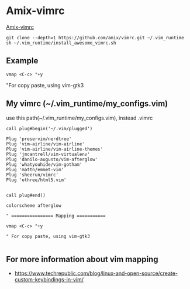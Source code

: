 # Amix-vimrc
[Amix-vimrc](https://github.com/amix/vimrc)

`
git clone --depth=1 https://github.com/amix/vimrc.git ~/.vim_runtime
sh ~/.vim_runtime/install_awesome_vimrc.sh
`

## Example
`vmap <C-c> "+y`

"For copy paste, using vim-gtk3


## My vimrc (~/.vim_runtime/my_configs.vim)
use this path(~/.vim_runtime/my_configs.vim), instead .vimrc
```
call plug#begin('~/.vim/plugged')

Plug 'preservim/nerdtree'
Plug 'vim-airline/vim-airline'
Plug 'vim-airline/vim-airline-themes'
Plug 'jmcantrell/vim-virtualenv'
Plug 'danilo-augusto/vim-afterglow'
Plug 'whatyouhide/vim-gotham'
Plug 'mattn/emmet-vim'
Plug 'sheerun/vimrc'
Plug 'othree/html5.vim'


call plug#end()

colorscheme afterglow

" ================ Mapping ===========

vmap <C-c> "+y

" For copy paste, using vim-gtk3


```

## For more information about vim mapping
- https://www.techrepublic.com/blog/linux-and-open-source/create-custom-keybindings-in-vim/




